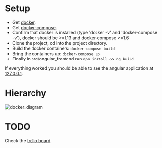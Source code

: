 # Setup
     
* Get [docker](https://www.docker.com/products/overview).
* Get [docker-compose](https://docs.docker.com/compose/install/).
* Confirm that docker is installed (type 'docker -v' and 'docker-compose -v'), docker should be >=1.13 and docker-compose >=1.6
* Clone the project, cd into the project directory.
* Build the docker containers:
```docker-compose build```
* Bring the containers up:
```docker-compose up```
* Finally in src/angular_frontend run ```npm install && ng build```

If everything worked you should be able to see the angular application at [127.0.0.1](http://127.0.0.1).

# Hierarchy
![docker_diagram](DOCS/docker_diagram.png)


# TODO

Check the [trello board](https://trello.com/b/tbU3wIZc/fg-3-0)
